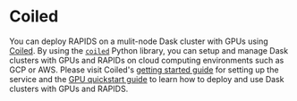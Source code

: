 # Coiled

You can deploy RAPIDS on a mulit-node Dask cluster with GPUs using [Coiled](https://www.coiled.io/). By using the [`coiled`](https://anaconda.org/conda-forge/coiled) Python library, you can setup and manage Dask clusters with GPUs and RAPIDs on cloud computing environments such as GCP or AWS. Please visit Coiled's [getting started guide](https://docs.coiled.io/user_guide/getting_started.html) for setting up the service and the [GPU quickstart guide](https://docs.coiled.io/user_guide/gpu.html) to learn how to deploy and use Dask clusters with GPUs and RAPIDS.
